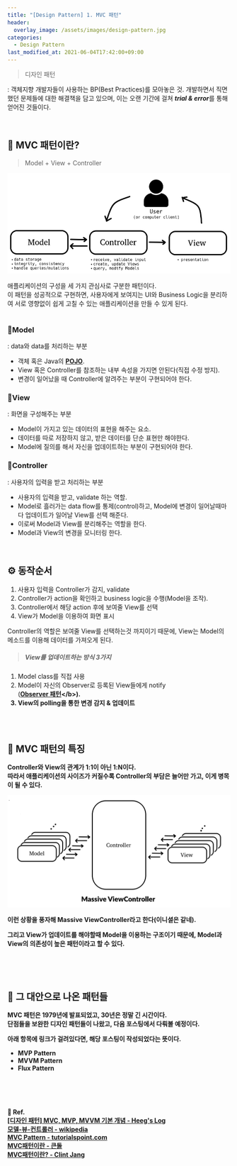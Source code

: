 ```yaml
---
title: "[Design Pattern] 1. MVC 패턴"
header:
  overlay_image: /assets/images/design-pattern.jpg
categories:
  - Design Pattern
last_modified_at: 2021-06-04T17:42:00+09:00
---
```


> 디자인 패턴

\: 객체지향 개발자들이 사용하는 <span class="bolster">BP(Best Practices)</span>를 모아놓은 것. 개발하면서 직면했던 문제들에 대한 해결책을 담고 있으며, 이는 오랜 기간에 걸쳐 <cite><b>trial & error</b></cite>를 통해 얻어진 것들이다.

<br/>

## 📒 MVC 패턴이란?

> <span class="bolster">M</span>odel + <span class="bolster">V</span>iew + <span class="bolster">C</span>ontroller

<img src="/assets/images/mvc-figure-1.png"/>

애플리케이션의 구성을 세 가지 관심사로 구분한 패턴이다.  
이 패턴을 성공적으로 구현하면, 사용자에게 보여지는 <span class="bolster">UI</span>와 <span class="bolster">Business Logic</span>을 분리하여 서로 영향없이 쉽게 고칠 수 있는 애플리케이션을 만들 수 있게 된다.  
<br/>

### 🎈<span class="bolster">Model</span>
: data와 data를 처리하는 부분  

* 객체 혹은 Java의 <b>[POJO](https://en.wikipedia.org/wiki/Plain_old_Java_object)</b>.
* View 혹은 Controller를 참조하는 내부 속성을 가지면 안된다(직접 수정 방지).
* 변경이 일어났을 때 Controller에 알려주는 부분이 구현되어야 한다.

### 🎈<span class="bolster">View</span>
: 화면을 구성해주는 부분

* Model이 가지고 있는 데이터의 표현을 해주는 요소.
* 데이터를 따로 저장하지 않고, 받은 데이터를 단순 표현만 해야한다.
* Model에 질의를 해서 자신을 업데이트하는 부분이 구현되어야 한다.

### 🎈<span class="bolster">Controller</span>
: 사용자의 입력을 받고 처리하는 부분  
* 사용자의 입력을 받고, validate 하는 역할.
* Model로 흘러가는 data flow를 통제(control)하고, Model에 변경이 일어날때마다 업데이트가 일어날 View를 선택 해준다.
* 이로써 Model과 View를 분리해주는 역할을 한다.
* Model과 View의 변경을 모니터링 한다.

<br/>

## ⚙️ 동작순서

1. 사용자 입력을 Controller가 감지, validate
2. Controller가 action을 확인하고 business logic을 수행(Model을 조작).
3. Controller에서 해당 action 후에 보여줄 View를 선택
4. View가 Model을 이용하여 화면 표시

Controller의 역할은 보여줄 View를 선택하는것 까지이기 때문에, View는 Model의 메소드를 이용해 데이터를 가져오게 된다.  

> ##### View를 업데이트하는 방식 3가지  
1. Model class를 직접 사용  
2. Model이 자신의 Observer로 등록된 View들에게 notify  
(<b>[Observer 패턴](https://ko.wikipedia.org/wiki/%EC%98%B5%EC%84%9C%EB%B2%84_%ED%8C%A8%ED%84%B4#:~:text=%EC%98%B5%EC%84%9C%EB%B2%84%20%ED%8C%A8%ED%84%B4(observer%20pattern)%EC%9D%80,%ED%95%98%EB%8F%84%EB%A1%9D%20%ED%95%98%EB%8A%94%20%EB%94%94%EC%9E%90%EC%9D%B8%20%ED%8C%A8%ED%84%B4%EC%9D%B4%EB%8B%A4.)</b>).  
3. View의 polling을 통한 변경 감지 & 업데이트

<br/><br/>

## 🤔 MVC 패턴의 특징

Controller와 View의 관계가 <b>1:1</b>이 아닌 <span class="bolster">1:N</span>이다.  
따라서 애플리케이션의 사이즈가 커질수록 Controller의 부담은 늘어만 가고, 이게 병목이 될 수 있다.  

<img src="/assets/images/mvc-figure-3.png"/>

이런 상황을 풍자해 <b>Massive ViewController</b>라고 한다(이니셜은 같네).  

그리고 View가 업데이트를 해야할때 Model을 이용하는 구조이기 때문에, Model과 View의 <span class="bolster">의존성이 높은 패턴</span>이라고 할 수 있다.


<br/><br/><br/>

## 💭 그 대안으로 나온 패턴들

MVC 패턴은 1979년에 발표되었고, 30년은 정말 긴 시간이다.  
단점들을 보완한 디자인 패턴들이 나왔고, 다음 포스팅에서 다뤄볼 예정이다.  

아래 항목에 링크가 걸려있다면, 해당 포스팅이 작성되었다는 뜻이다.  

- MVP Pattern
- MVVM Pattern
- Flux Pattern
<br/><br/><br/><br/><br/>

<b>📎 Ref.</b>  
[[디자인 패턴] MVC, MVP, MVVM 기본 개념 - Heeg's Log](https://heegs.tistory.com/17)  
[모델-뷰-컨트롤러 - wikipedia](https://ko.wikipedia.org/wiki/%EB%AA%A8%EB%8D%B8-%EB%B7%B0-%EC%BB%A8%ED%8A%B8%EB%A1%A4%EB%9F%AC)  
[MVC Pattern - tutorialspoint.com](https://www.tutorialspoint.com/design_pattern/mvc_pattern.htm)  
[MVC패턴이란 - 큰돌](https://www.infoworld.com/article/3379043/what-is-jpa-introduction-to-the-java-persistence-api.html)  
[MVC패턴이란? - Clint Jang](https://medium.com/@jang.wangsu/%EB%94%94%EC%9E%90%EC%9D%B8%ED%8C%A8%ED%84%B4-mvc-%ED%8C%A8%ED%84%B4%EC%9D%B4%EB%9E%80-1d74fac6e256)